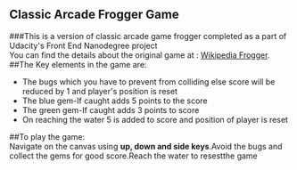 ## Classic Arcade Frogger Game  
###This is a version of classic arcade game frogger completed as a part of Udacity's Front End Nanodegree project  
You can find the details about the original game at : [Wikipedia Frogger](https://en.wikipedia.org/wiki/Frogger). 
##The Key elements in the game are:  
* The bugs which you have to prevent from colliding else score will be reduced by 1 and player's position is reset 
*  The blue gem-If caught adds 5 points to the score  
*  The green gem-If caught adds 3 points to score  
*  On reaching the water 5 is added to score and position of player is reset  

##To play the game:  
Navigate on the canvas using **up, down and side keys**.Avoid the bugs and collect the gems for good score.Reach the water to resestthe game
